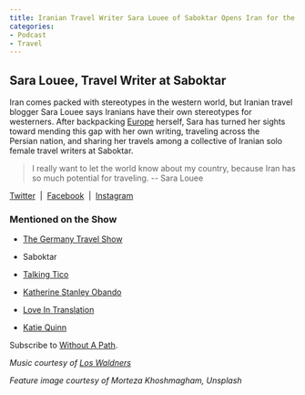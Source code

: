 ```yaml
---
title: Iranian Travel Writer Sara Louee of Saboktar Opens Iran for the World
categories:
- Podcast
- Travel
---
```


## Sara Louee, Travel Writer at Saboktar

Iran comes packed with stereotypes in the western world, but Iranian travel blogger Sara Louee says Iranians have their own stereotypes for westerners. After backpacking [Europe](https://withoutapath.com/category/travel/international/europe/) herself, Sara has turned her sights toward mending this gap with her own writing, traveling across the Persian nation, and sharing her travels among a collective of Iranian solo female travel writers at Saboktar.

<blockquote>I really want to let the world know about my country, because Iran has so much potential for traveling. -- Sara Louee</blockquote>

[Twitter](https://twitter.com/Saralouee)  |  [Facebook](https://www.facebook.com/saboktar)  |  [Instagram](https://www.instagram.com/saboktar/)

### Mentioned on the Show

 	
  * [The Germany Travel Show](http://germany.travel/en/ms/the-germany-travel-show/the-germany-travel-show.html)

 	
  * Saboktar

 	
  * [Talking Tico](https://joebaur.com/talking-tico-costa-rica-travel-book/)

 	
  * [Katherine Stanley Obando](https://katherinestanleyobando.com/)

 	
  * [Love In Translation](https://katherinestanleyobando.com/love-in-translation/)

 	
  * [Katie Quinn](https://www.katie-quinn.com/)

Subscribe to [Without A Path](https://itunes.apple.com/us/podcast/without-a-path/id1037475413?l=es&mt=2).

_Music courtesy of [Los Waldners](https://www.facebook.com/los.waldners)_

_Feature image courtesy of Morteza Khoshmagham, Unsplash_
